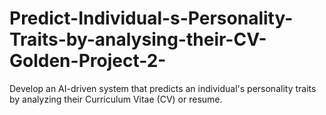 # Predict-Individual-s-Personality-Traits-by-analysing-their-CV-Golden-Project-2-
Develop an AI-driven system that predicts an individual's personality traits by analyzing their Curriculum Vitae (CV) or resume.

